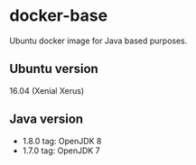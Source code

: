 # docker-base
Ubuntu docker image for Java based purposes.

## Ubuntu version
16.04 (Xenial Xerus)

## Java version
- 1.8.0 tag: OpenJDK 8
- 1.7.0 tag: OpenJDK 7
